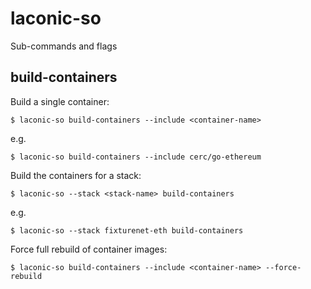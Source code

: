 # laconic-so

Sub-commands and flags

## build-containers

Build a single container:
```
$ laconic-so build-containers --include <container-name>
```
e.g.
```
$ laconic-so build-containers --include cerc/go-ethereum
```
Build the containers for a stack:
```
$ laconic-so --stack <stack-name> build-containers
```
e.g.
```
$ laconic-so --stack fixturenet-eth build-containers
```
Force full rebuild of container images:
```
$ laconic-so build-containers --include <container-name> --force-rebuild
```
